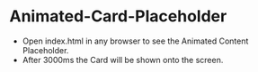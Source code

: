 # Animated-Card-Placeholder
- Open index.html in any browser to see the Animated Content Placeholder.
- After 3000ms the Card will be shown onto the screen.
